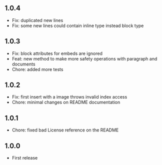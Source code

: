 ## 1.0.4

* Fix: duplicated new lines
* Fix: some new lines could contain inline type instead block type

## 1.0.3

* Fix: block attributes for embeds are ignored
* Feat: new method to make more safety operations with paragraph and documents
* Chore: added more tests

## 1.0.2

* Fix: first insert with a image throws invalid index access
* Chore: minimal changes on README documentation

## 1.0.1

* Chore: fixed bad License reference on the README 

## 1.0.0

* First release

